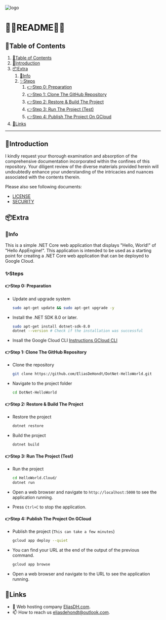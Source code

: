 ![logo](https://eliasdh.com/assets/media/images/logo-github.png)
# 💙🤍README🤍💙

## 📘Table of Contents

1. [📘Table of Contents](#📘table-of-contents)
2. [🖖Introduction](#🖖introduction)
3. [📦Extra](#📦extra)
    1. [🖖Info](#🖖info)
    2. [✨Steps](#✨steps)
        1. [👉Step 0: Preparation](#👉step-0-preparation)
        2. [👉Step 1: Clone The GitHub Repository](#👉step-1-clone-the-github-repository)
        3. [👉Step 2: Restore & Build The Project](#👉step-2-restore--build-the-project)
        4. [👉Step 3: Run The Project (Test)](#👉step-3-run-the-project-test)
        5. [👉Step 4: Publish The Project On GCloud](#👉step-4-publish-the-project-on-gcloud)
4. [🔗Links](#🔗links)


---

## 🖖Introduction

I kindly request your thorough examination and absorption of the comprehensive documentation incorporated within the confines of this repository. Your diligent review of the diverse materials provided herein will undoubtedly enhance your understanding of the intricacies and nuances associated with the contents therein.

Please also see following documents:
- [LICENSE](LICENSE.md)
- [SECURITY](SECURITY.md)

## 📦Extra

### 🖖Info

This is a simple .NET Core web application that displays "Hello, World!" of "Hello AppEngine!". This application is intended to be used as a starting point for creating a .NET Core web application that can be deployed to Google Cloud.

### ✨Steps

#### 👉Step 0: Preparation

- Update and upgrade system
    ```bash	
    sudo apt-get update && sudo apt-get upgrade -y
    ```

- Install the .NET SDK 8.0 or later.
    ```bash	
    sudo apt-get install dotnet-sdk-8.0
    dotnet --version # Check if the installation was successful
    ```
- Insall the Google Cloud CLI [Instructions GCloud CLI](https://github.com/EliasDeHondt/IntegrationProject1-Deployment/blob/main/Documentation/Instructions-GCloud-CLI.md)

#### 👉Step 1: Clone The GitHub Repository

- Clone the repository
    ```bash
    git clone https://github.com/EliasDeHondt/DotNet-HelloWorld.git
    ```
- Navigate to the project folder
    ```bash
    cd DotNet-HelloWorld
    ```

#### 👉Step 2: Restore & Build The Project

- Restore the project
    ```bash
    dotnet restore
    ```

- Build the project
    ```bash
    dotnet build
    ```

#### 👉Step 3: Run The Project (Test)

- Run the project
    ```bash
    cd HelloWorld.Cloud/
    dotnet run
    ```

- Open a web browser and navigate to `http://localhost:5000` to see the application running.
- Press `Ctrl+C` to stop the application.

#### 👉Step 4: Publish The Project On GCloud

- Publish the project (`This can take a few minutes`)
    ```bash
    gcloud app deploy --quiet
    ```

- You can find your URL at the end of the output of the previous command.
    ```bash
    gcloud app browse
    ```
- Open a web browser and navigate to the URL to see the application running.

## 🔗Links
- 👯 Web hosting company [EliasDH.com](https://eliasdh.com).
- 📫 How to reach us eliasdehondt@outlook.com.